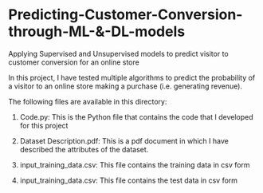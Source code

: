 # Predicting-Customer-Conversion-through-ML-&-DL-models
Applying Supervised and Unsupervised models to predict visitor to customer conversion for an online store

In this project, I have tested multiple algorithms to predict the probability of a visitor to an online store making a purchase (i.e. generating revenue). 

The following files are available in this directory:

1. Code.py: This is the Python file that contains the code that I developed for this project

2. Dataset Description.pdf: This is a pdf document in which I have described the attributes of the dataset. 

4. input_training_data.csv: This file contains the training data in csv form

5. input_training_data.csv: This file contains the test data in csv form



